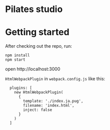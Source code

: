 # Pilates studio


# Getting started

After checking out the repo, run:

```
npm install
npm start
```

open http://localhost:3000 

`HtmlWebpackPlugin` in `webpack.config.js` like this:

```
  plugins: [
    new HtmlWebpackPlugin(
      {
        template: './index.ja.pug',
        filename: 'index.html',
        inject: false
      }
    )
  ]
```